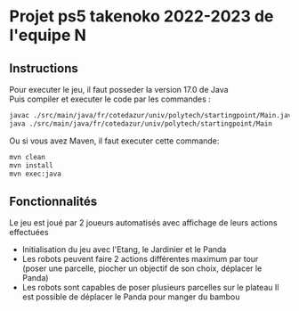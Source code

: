 # Projet ps5 takenoko 2022-2023 de l'equipe N  

## Instructions  
Pour executer le jeu, il faut posseder la version 17.0 de Java  
Puis compiler et executer le code par les commandes :  
```sh
javac ./src/main/java/fr/cotedazur/univ/polytech/startingpoint/Main.java
java ./src/main/java/fr/cotedazur/univ/polytech/startingpoint/Main
```
Ou si vous avez Maven, il faut executer cette commande:  
```sh
mvn clean
mvn install
mvn exec:java  
```

## Fonctionnalités
Le jeu est joué par 2 joueurs automatisés avec affichage de leurs actions effectuées
* Initialisation du jeu avec l'Etang, le Jardinier et le Panda
* Les robots peuvent faire 2 actions différentes maximum par tour  
    (poser une parcelle, piocher un objectif de son choix, déplacer le Panda<!--, déplacer le Jardinier-->)
* Les robots sont capables de poser plusieurs parcelles sur le plateau
Il est possible de déplacer le Panda pour manger du bambou
<!--* Le Jardinier est utilisé pour faire pousser du bambou-->
